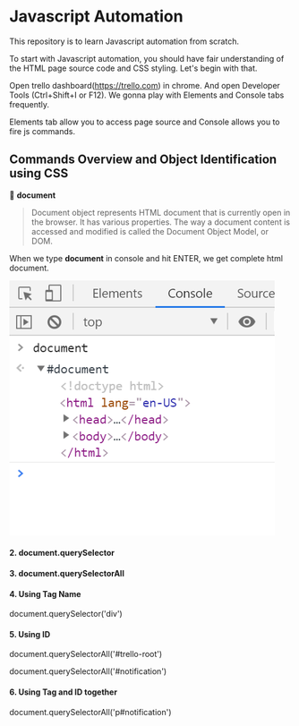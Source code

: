 # Javascript Automation

This repository is to learn Javascript automation from scratch.

To start with Javascript automation, you should have fair understanding of the HTML page source code and CSS styling. Let's begin with that.

Open trello dashboard(https://trello.com) in chrome. And open Developer Tools (Ctrl+Shift+I or F12). We gonna play with Elements and Console tabs frequently.

Elements tab allow you to access page source and Console allows you to fire js commands.


## Commands Overview and Object Identification using CSS

:rocket:  **document**

> Document object represents HTML document that is currently open in the browser. It has various properties. The way a document content is accessed and modified is called the Document Object Model, or DOM.

When we type **document** in console and hit ENTER, we get complete html document.

![document](images/document.png)


#### 2. document.querySelector

#### 3. document.querySelectorAll

#### 4. Using Tag Name
document.querySelector('div')

#### 5. Using ID
document.querySelectorAll('#trello-root')


document.querySelectorAll('#notification')



#### 6. Using Tag and ID together
document.querySelectorAll('p#notification')
